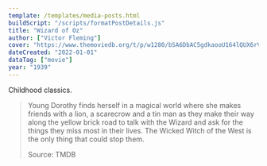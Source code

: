 ```yaml
---
template: /templates/media-posts.html
buildScript: "/scripts/formatPostDetails.js"
title: "Wizard of Oz"
author: ["Victor Fleming"]
cover: "https://www.themoviedb.org/t/p/w1280/bSA6DbAC5gdkaooU164lQUX6rVs.jpg"
dateCreated: "2022-01-01"
dataTag: ["movie"]
year: "1939"
---
```


Childhood classics.

> Young Dorothy finds herself in a magical world where she makes friends with a lion, a scarecrow and a tin man as they make their way along the yellow brick road to talk with the Wizard and ask for the things they miss most in their lives. The Wicked Witch of the West is the only thing that could stop them.
>
> Source: TMDB

